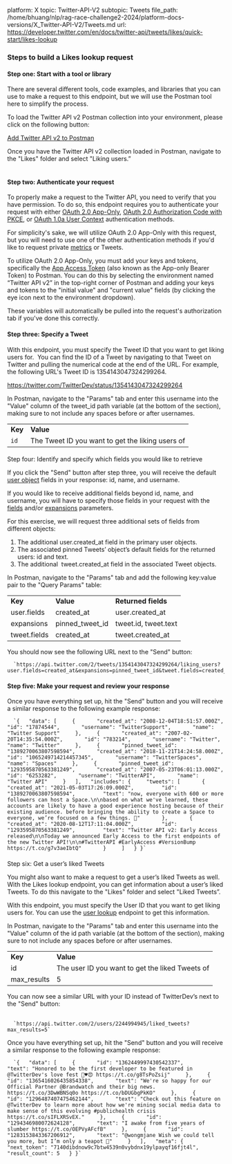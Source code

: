 platform: X
topic: Twitter-API-V2
subtopic: Tweets
file_path: /home/bhuang/nlp/rag-race-challenge2-2024/platform-docs-versions/X_Twitter-API-V2/Tweets.md
url: https://developer.twitter.com/en/docs/twitter-api/tweets/likes/quick-start/likes-lookup


### Steps to build a Likes lookup request

#### Step one: Start with a tool or library

There are several different tools, code examples, and libraries that you can use to make a request to this endpoint, but we will use the Postman tool here to simplify the process.

To load the Twitter API v2 Postman collection into your environment, please click on the following button:

[Add Twitter API v2 to Postman](https://t.co/twitter-api-postman)

Once you have the Twitter API v2 collection loaded in Postman, navigate to the "Likes" folder and select "Liking users.”   
 

#### Step two: Authenticate your request

To properly make a request to the Twitter API, you need to verify that you have permission. To do so, this endpoint requires you to authenticate your request with either [OAuth 2.0 App-Only](https://developer.twitter.com/en/docs/authentication/oauth-2-0/application-only), [OAuth 2.0 Authorization Code with PKCE](https://developer.twitter.com/en/docs/authentication/oauth-2-0/authorization-code), or [OAuth 1.0a User Context](https://developer.twitter.com/en/docs/authentication/oauth-1-0a) authentication methods.

For simplicity's sake, we will utilize OAuth 2.0 App-Only with this request, but you will need to use one of the other authentication methods if you'd like to request private [metrics](https://developer.twitter.com/en/docs/twitter-api/metrics) or Tweets. 

To utilize OAuth 2.0 App-Only, you must add your keys and tokens, specifically the [App Access Token](https://developer.twitter.com/en/docs/authentication/oauth-2-0/bearer-tokens) (also known as the App-only Bearer Token) to Postman. You can do this by selecting the environment named “Twitter API v2” in the top-right corner of Postman and adding your keys and tokens to the "initial value" and "current value" fields (by clicking the eye icon next to the environment dropdown).

These variables will automatically be pulled into the request's authorization tab if you've done this correctly.  
  

#### Step three: Specify a Tweet

With this endpoint, you must specify the Tweet ID that you want to get liking users for.  You can find the ID of a Tweet by navigating to that Tweet on Twitter and pulling the numerical code at the end of the URL. For example, the following URL's Tweet ID is 1354143047324299264.

https://twitter.com/TwitterDev/status/1354143047324299264

In Postman, navigate to the "Params" tab and enter this username into the "Value" column of the tweet\_id path variable (at the bottom of the section), making sure to not include any spaces before or after usernames. 

|     |     |
| --- | --- |
| **Key** | **Value** |
| `id` | The Tweet ID you want to get the liking users of |

####   
Step four: Identify and specify which fields you would like to retrieve

If you click the "Send" button after step three, you will receive the default [user object](https://developer.twitter.com/en/docs/twitter-api/data-dictionary/object-model/user) fields in your response: id, name, and username.

If you would like to receive additional fields beyond id, name, and username, you will have to specify those fields in your request with the [fields](https://developer.twitter.com/content/developer-twitter/en/docs/twitter-api/data-dictionary/introduction/fields) and/or [expansions](https://developer.twitter.com/en/docs/twitter-api/data-dictionary/introduction/expansions) parameters.

For this exercise, we will request three additional sets of fields from different objects:

1. The additional user.created\_at field in the primary user objects.
2. The associated pinned Tweets’ object’s default fields for the returned users: id and text.
3. The additional  tweet.created\_at field in the associated Tweet objects.

In Postman, navigate to the "Params" tab and add the following key:value pair to the "Query Params" table:

|     |     |     |
| --- | --- | --- |
| **Key** | **Value** | **Returned fields** |
| user.fields | created\_at | user.created\_at |
| expansions | pinned\_tweet\_id | tweet.id, tweet.text |
| tweet.fields | created\_at | tweet.created\_at |

You should now see the following URL next to the "Send" button:

      `https://api.twitter.com/2/tweets/1354143047324299264/liking_users?user.fields=created_at&expansions=pinned_tweet_id&tweet.fields=created_at`
    

#### Step five: Make your request and review your response

Once you have everything set up, hit the "Send" button and you will receive a similar response to the following example response:

      `{   "data": [     {       "created_at": "2008-12-04T18:51:57.000Z",       "id": "17874544",       "username": "TwitterSupport",       "name": "Twitter Support"     },     {       "created_at": "2007-02-20T14:35:54.000Z",       "id": "783214",       "username": "Twitter",       "name": "Twitter"     },     {       "pinned_tweet_id": "1389270063807598594",       "created_at": "2018-11-21T14:24:58.000Z",       "id": "1065249714214457345",       "username": "TwitterSpaces",       "name": "Spaces"     },     {       "pinned_tweet_id": "1293595870563381249",       "created_at": "2007-05-23T06:01:13.000Z",       "id": "6253282",       "username": "TwitterAPI",       "name": "Twitter API"     }   ],   "includes": {     "tweets": [       {         "created_at": "2021-05-03T17:26:09.000Z",         "id": "1389270063807598594",         "text": "now, everyone with 600 or more followers can host a Space.\n\nbased on what we've learned, these accounts are likely to have a good experience hosting because of their existing audience. before bringing the ability to create a Space to everyone, we’re focused on a few things. 🧵"       },       {         "created_at": "2020-08-12T17:11:04.000Z",         "id": "1293595870563381249",         "text": "Twitter API v2: Early Access released\n\nToday we announced Early Access to the first endpoints of the new Twitter API!\n\n#TwitterAPI #EarlyAccess #VersionBump https://t.co/g7v3aeIbtQ"       }     ]   } }`
    

####   
Step six: Get a user’s liked Tweets

You might also want to make a request to get a user’s liked Tweets as well. With the Likes lookup endpoint, you can get information about a user’s liked Tweets. To do this navigate to the "Likes" folder and select "Liked Tweets”. 

With this endpoint, you must specify the User ID that you want to get liking users for. You can use the [user lookup](https://developer.twitter.com/content/developer-twitter/en/docs/twitter-api/users/lookup/introduction) endpoint to get this information.

In Postman, navigate to the "Params" tab and enter this username into the "Value" column of the id path variable (at the bottom of the section), making sure to not include any spaces before or after usernames. 

|     |     |
| --- | --- |
| **Key** | **Value** |
| id  | The user ID you want to get the liked Tweets of |
| max\_results | 5   |

You can now see a similar URL with your ID instead of TwitterDev’s next to the "Send" button:  
 

      `https://api.twitter.com/2/users/2244994945/liked_tweets?max_results=5`
    

  
Once you have everything set up, hit the "Send" button and you will receive a similar response to the following example response:

      `{   "data": [     {       "id": "1362449997430542337",       "text": "Honored to be the first developer to be featured in @TwitterDev's love fest 🥰♥️😍 https://t.co/g8TsPoZsij"     },     {       "id": "1365416026435854338",       "text": "We're so happy for our Official Partner @Brandwatch and their big news. https://t.co/3DwWBNSq0o https://t.co/bDUGbgPkKO"     },     {       "id": "1296487407475462144",       "text": "Check out this feature on @TwitterDev to learn more about how we're mining social media data to make sense of this evolving #publichealth crisis https://t.co/sIFLXRSvEX."     },     {       "id": "1294346980072624128",       "text": "I awake from five years of slumber https://t.co/OEPVyAFcfB"     },     {       "id": "1283153843367206912",       "text": "@wongmjane Wish we could tell you more, but I’m only a teapot 👀"     }   ],   "meta": {         "next_token": "7140dibdnow9c7btw4539n0vybdnx19ylpayqf16fjt4l",     	  "result_count": 5   } }`